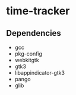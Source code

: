 # time-tracker

## Dependencies

- gcc
- pkg-config
- webkitgtk
- gtk3
- libappindicator-gtk3
- pango
- glib

